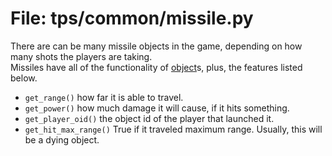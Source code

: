 # File: tps/common/missile.py

There are can be many missile objects in the game, depending
on how many shots the players are taking.  
Missiles have all of the functionality
of [object](object.md)s, plus, the features listed below.

*	`get_range()` how far it is able to travel.
*	`get_power()` how much damage it will cause, if it hits something.
*	`get_player_oid()` the object id of the player that launched it.
*	`get_hit_max_range()` True if it traveled maximum range.  Usually,
        this will be a dying object.



